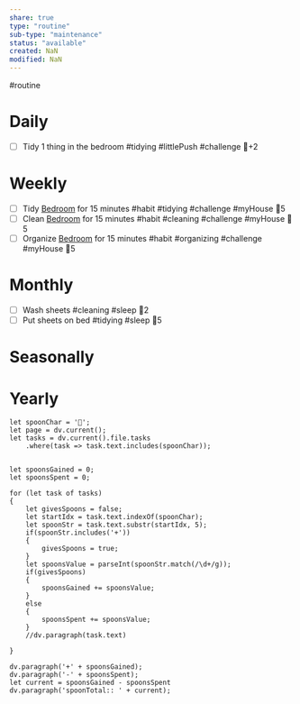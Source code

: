 ```yaml
---
share: true
type: "routine"
sub-type: "maintenance"
status: "available"
created: NaN 
modified: NaN
---
```

  #routine

# Daily
- [ ] Tidy 1 thing in the bedroom #tidying #littlePush #challenge 🥄+2
# Weekly
- [ ] Tidy [Bedroom](./Bedroom.md) for 15 minutes #habit #tidying #challenge #myHouse 🥄5
- [ ] Clean [Bedroom](./Bedroom.md)  for 15 minutes #habit #cleaning  #challenge #myHouse 🥄5
- [ ] Organize [Bedroom](./Bedroom.md)  for 15 minutes #habit #organizing  #challenge #myHouse 🥄5
# Monthly
- [ ] Wash sheets #cleaning #sleep 🥄2
- [ ] Put sheets on bed #tidying #sleep 🥄5
# Seasonally
# Yearly


```dataviewjs
let spoonChar = '🥄';
let page = dv.current();
let tasks = dv.current().file.tasks
	.where(task => task.text.includes(spoonChar));


let spoonsGained = 0;
let spoonsSpent = 0;

for (let task of tasks)
{
	let givesSpoons = false;
	let startIdx = task.text.indexOf(spoonChar);
	let spoonStr = task.text.substr(startIdx, 5);
	if(spoonStr.includes('+'))
	{
		givesSpoons = true;
	}
	let spoonsValue = parseInt(spoonStr.match(/\d+/g));
	if(givesSpoons)
	{
		spoonsGained += spoonsValue;
	}		
	else
	{
		spoonsSpent += spoonsValue;
	}
	//dv.paragraph(task.text)
	
}

dv.paragraph('+' + spoonsGained);
dv.paragraph('-' + spoonsSpent);
let current = spoonsGained - spoonsSpent
dv.paragraph('spoonTotal:: ' + current);
